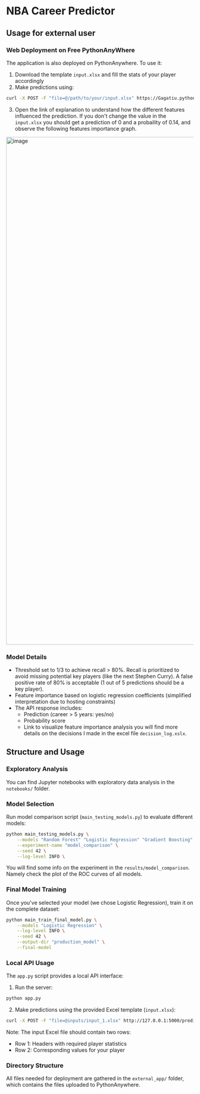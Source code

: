 # NBA Career Predictor

## Usage for external user

### Web Deployment on Free PythonAnyWhere
The application is also deployed on PythonAnywhere. To use it:

1. Download the template `input.xlsx` and fill the stats of your player accordingly
2. Make predictions using:
```bash
curl -X POST -F "file=@/path/to/your/input.xlsx" https://Gagatiu.pythonanywhere.com/predict
```
3. Open the link of explanation to understand how the different features influenced the prediction.
If you don't change the value in the `input.xlsx` you should get a prediction of 0 and a probaility of 0.14, and observe the following features importance graph.
<img width="1361" alt="image" src="https://github.com/user-attachments/assets/c834017b-cc36-4462-8232-a8b7d0d05239">

### Model Details
- Threshold set to 1/3 to achieve recall > 80%. Recall is prioritized to avoid missing potential key players (like the next Stephen Curry).
A false positive rate of 80% is acceptable (1 out of 5 predictions should be a key player).
- Feature importance based on logistic regression coefficients (simplified interpretation due to hosting constraints)
- The API response includes:
  - Prediction (career > 5 years: yes/no)
  - Probability score
  - Link to visualize feature importance analysis
you will find more details on the decisions I made in the excel file `decision_log.xslx`.

## Structure and Usage

### Exploratory Analysis
You can find Jupyter notebooks with exploratory data analysis in the `notebooks/` folder.

### Model Selection
Run model comparison script (`main_testing_models.py`) to evaluate different models:
```bash
python main_testing_models.py \
    --models "Random Forest" "Logistic Regression" "Gradient Boosting" "SVM" "XGBoost" \
    --experiment-name "model_comparison" \
    --seed 42 \
    --log-level INFO \
```
You will find some info on the experiment in the `results/model_comparison`. Namely check the plot of the ROC curves of all models.

### Final Model Training
Once you've selected your model (we chose Logistic Regression), train it on the complete dataset:
```bash
python main_train_final_model.py \
    --models "Logistic Regression" \
    --log-level INFO \
    --seed 42 \
    --output-dir "production_model" \
    --final-model
```

### Local API Usage
The `app.py` script provides a local API interface:

1. Run the server:
```bash
python app.py
```

2. Make predictions using the provided Excel template (`input.xlsx`):
```bash
curl -X POST -F "file=@inputs/input_1.xlsx" http://127.0.0.1:5000/predict
```

Note: The input Excel file should contain two rows:
- Row 1: Headers with required player statistics
- Row 2: Corresponding values for your player


### Directory Structure
All files needed for deployment are gathered in the `external_app/` folder, which contains the files uploaded to PythonAnywhere.
